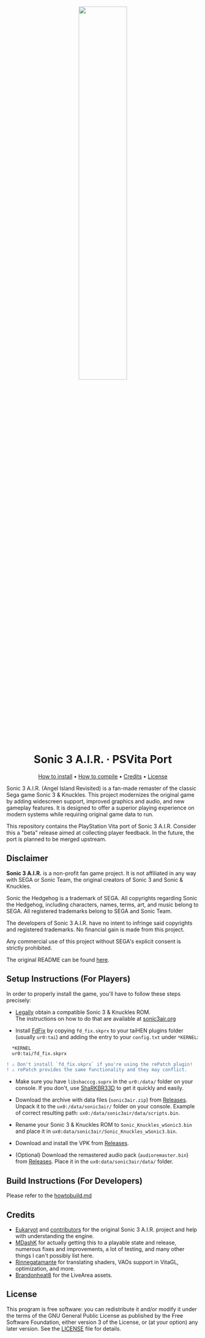 <h1 align="center">
<img align="center" src="https://sonic3air.org/images/title_sonic3air.png" width="50%"><br>
Sonic 3 A.I.R. · PSVita Port
</h1>
<p align="center">
  <a href="#setup-instructions-for-players">How to install</a> •
  <a href="#build-instructions-for-developers">How to compile</a> •
  <a href="#credits">Credits</a> •
  <a href="#license">License</a>
</p>

Sonic 3 A.I.R. (Angel Island Revisited) is a fan-made remaster of the classic
Sega game Sonic 3 & Knuckles. This project modernizes the original game by
adding widescreen support, improved graphics and audio, and new gameplay
features. It is designed to offer a superior playing experience on modern
systems while requiring original game data to run. 

This repository contains the PlayStation Vita port of Sonic 3 A.I.R. Consider
this a "beta" release aimed at collecting player feedback. In the future, the
port is planned to be merged upstream.

Disclaimer
----------------

**Sonic 3 A.I.R.** is a non-profit fan game project. It is not affiliated in
any way with SEGA or Sonic Team, the original creators of Sonic 3 and
Sonic & Knuckles.

Sonic the Hedgehog is a trademark of SEGA. All copyrights regarding Sonic
the Hedgehog, including characters, names, terms, art, and music belong to SEGA.
All registered trademarks belong to SEGA and Sonic Team.

The developers of Sonic 3 A.I.R. have no intent to infringe said copyrights and
registered trademarks. No financial gain is made from this project.

Any commercial use of this project without SEGA's explicit consent is strictly
prohibited.

The original README can be found [here](https://github.com/Eukaryot/sonic3air).

Setup Instructions (For Players)
----------------

In order to properly install the game, you'll have to follow these steps
precisely:

- <u>Legally</u> obtain a compatible Sonic 3 & Knuckles ROM.<br>
  The instructions on how to do that are available at [sonic3air.org][s3airorg]

- Install [FdFix][fdfix] by copying `fd_fix.skprx` to your taiHEN plugins folder
  (usually `ur0:tai`) and adding the entry to your `config.txt` under `*KERNEL`:

```
  *KERNEL
  ur0:tai/fd_fix.skprx
```

```diff
! ⚠️ Don't install `fd_fix.skprx` if you're using the rePatch plugin!
! ⚠️ rePatch provides the same functionality and they may conflict.
```

- Make sure you have `libshacccg.suprx` in the `ur0:/data/` folder on your
  console. If you don't, use [ShaRKBR33D][shrkbrd] to get it quickly and easily.

- Download the archive with data files (`sonic3air.zip`) from
  [Releases][latest-release]. Unpack it to the `ux0:/data/sonic3air/` folder
  on your console.
  Example of correct resulting path: `ux0:/data/sonic3air/data/scripts.bin`.

- Rename your Sonic 3 & Knuckles ROM to `Sonic_Knuckles_wSonic3.bin` and
  place it in `ux0:data/sonic3air/Sonic_Knuckles_wSonic3.bin`.

- Download and install the VPK from [Releases][latest-release].

- (Optional) Download the remastered audio pack (`audioremaster.bin`) from
  [Releases][latest-release]. Place it in the `ux0:data/sonic3air/data/` folder.

Build Instructions (For Developers)
----------------

Please refer to the [howtobuild.md][howtobuild]

Credits
----------------


- [Eukaryot][euka] and [contributors][contribs] for the original Sonic 3 A.I.R.
  project and help with understanding the engine.
- [MDashK][mdashk] for actually getting this to a playable state and release,
  numerous fixes and improvements, a lot of testing, and many other things
  I can't possibly list here.
- [Rinnegatamante][rinne] for translating shaders, VAOs support in VitaGL,
  optimization, and more.
- [Brandonheat8][brandon] for the LiveArea assets.

License
----------------

This program is free software: you can redistribute it and/or modify it under
the terms of the GNU General Public License as published by the Free Software
Foundation, either version 3 of the License, or (at your option) any later
version. See the [LICENSE](LICENSE) file for details.

[s3airorg]: https://sonic3air.org/
[fdfix]: https://github.com/TheOfficialFloW/FdFix/releases/
[shrkbrd]: https://github.com/Rinnegatamante/ShaRKBR33D/releases/latest
[latest-release]: https://github.com/v-atamanenko/sonic3air/releases/latest
[howtobuild]: https://github.com/v-atamanenko/sonic3air/blob/main/Oxygen/sonic3air/build/_vita/howtobuild.md

[rinne]: https://github.com/Rinnegatamante/
[brandon]: https://github.com/Brandonheat8
[o13o]: https://github.com/once13one/
[mdashk]: https://github.com/MDashK
[euka]: https://github.com/Eukaryot/
[contribs]: https://github.com/Eukaryot/sonic3air?tab=readme-ov-file#contributors
